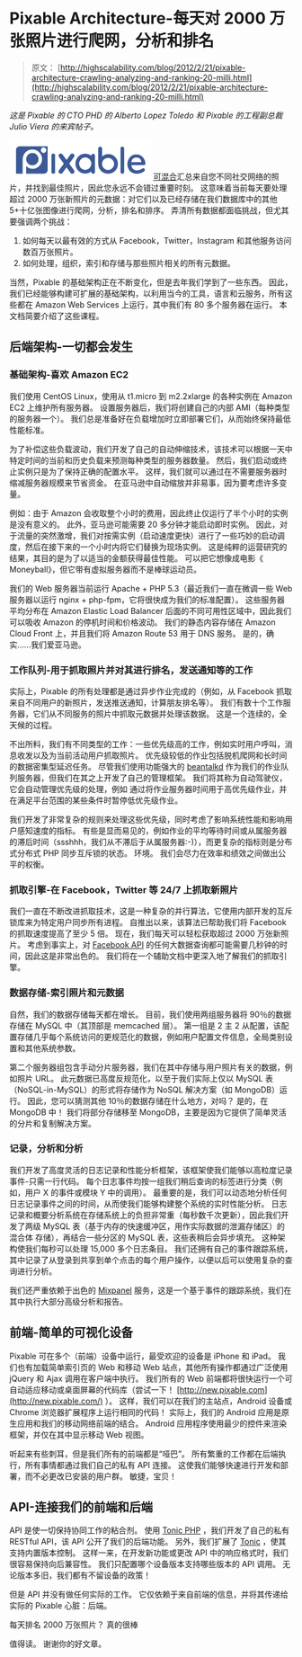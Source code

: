 # Pixable Architecture-每天对 2000 万张照片进行爬网，分析和排名

> 原文： [http://highscalability.com/blog/2012/2/21/pixable-architecture-crawling-analyzing-and-ranking-20-milli.html](http://highscalability.com/blog/2012/2/21/pixable-architecture-crawling-analyzing-and-ranking-20-milli.html)

*这是 Pixable 的 CTO PHD 的 Alberto Lopez Toledo 和 Pixable 的工程副总裁 Julio Viera 的来宾帖子。*

![](img/c757a58e9a5343904e20bc929f9dc75a.png) [可混合](http://new.pixable.com/)汇总来自您不同社交网络的照片，并找到最佳照片，因此您永远不会错过重要时刻。 这意味着当前每天要处理超过 2000 万张新照片的元数据：对它们以及已经存储在我们数据库中的其他 5+十亿张图像进行爬网，分析，排名和排序。 弄清所有数据都面临挑战，但尤其要强调两个挑战：

1.  如何每天以最有效的方式从 Facebook，Twitter，Instagram 和其他服务访问数百万张照片。
2.  如何处理，组织，索引和存储与那些照片相关的所有元数据。

当然，Pixable 的基础架构正在不断变化，但是去年我们学到了一些东西。 因此，我们已经能够构建可扩展的基础架构，以利用当今的工具，语言和云服务，所有这些都在 Amazon Web Services 上运行，其中我们有 80 多个服务器在运行。 本文档简要介绍了这些课程。

## 后端架构-一切都会发生

### 基础架构-喜欢 Amazon EC2

我们使用 CentOS Linux，使用从 t1.micro 到 m2.2xlarge 的各种实例在 Amazon EC2 上维护所有服务器。 设置服务器后，我们将创建自己的内部 AMI（每种类型的服务器一个）。 我们总是准备好在负载增加时立即部署它们，从而始终保持最低性能标准。

为了补偿这些负载波动，我们开发了自己的自动伸缩技术，该技术可以根据一天中特定时间的当前和历史负载来预测每种类型的服务器数量。 然后，我们启动或终止实例只是为了保持正确的配置水平。 这样，我们就可以通过在不需要服务器时缩减服务器规模来节省资金。 在亚马逊中自动缩放并非易事，因为要考虑许多变量。

例如：由于 Amazon 会收取整个小时的费用，因此终止仅运行了半个小时的实例是没有意义的。 此外，亚马逊可能需要 20 多分钟才能启动即时实例。 因此，对于流量的突然激增，我们对按需实例（启动速度更快）进行了一些巧妙的启动调度，然后在接下来的一个小时内将它们替换为现场实例。 这是纯粹的运营研究的结果，其目的是为了以适当的金额获得最佳性能。 可以把它想像成电影《 Moneyball》，但它带有虚拟服务器而不是棒球运动员。

我们的 Web 服务器当前运行 Apache + PHP 5.3（最近我们一直在微调一些 Web 服务器以运行 nginx + php-fpm，它将很快成为我们的标准配置）。 这些服务器平均分布在 Amazon Elastic Load Balancer 后面的不同可用性区域中，因此我们可以吸收 Amazon 的停机时间和价格波动。 我们的静态内容存储在 Amazon Cloud Front 上，并且我们将 Amazon Route 53 用于 DNS 服务。 是的，确实……我们爱亚马逊。

### 工作队列-用于抓取照片并对其进行排名，发送通知等的工作

实际上，Pixable 的所有处理都是通过异步作业完成的（例如，从 Facebook 抓取来自不同用户的新照片，发送推送通知，计算朋友排名等）。 我们有数十个工作服务器，它们从不同服务的照片中抓取元数据并处理该数据。 这是一个连续的，全天候的过程。

不出所料，我们有不同类型的工作：一些优先级高的工作，例如实时用户呼叫，消息收发以及为当前活动用户抓取照片。 优先级较低的作业包括脱机爬网和长时间的数据密集型延迟任务。 尽管我们使用功能强大的 [beantalkd](http://kr.github.com/beanstalkd/) 作为我们的作业队列服务器，但我们在其之上开发了自己的管理框架。 我们将其称为自动驾驶仪，它会自动管理优先级的处理，例如 通过将作业服务器时间用于高优先级作业，并在满足平台范围的某些条件时暂停低优先级作业。

我们开发了非常复杂的规则来处理这些优先级，同时考虑了影响系统性能和影响用户感知速度的指标。 有些是显而易见的，例如作业的平均等待时间或从属服务器的滞后时间（ssshhh，我们从不滞后于从属服务器:-)），而更复杂的指标则是分布式分布式 PHP 同步互斥锁的状态。 环境。 我们会尽力在效率和绩效之间做出公平的权衡。

### 抓取引擎-在 Facebook，Twitter 等 24/7 上抓取新照片

我们一直在不断改进抓取技术，这是一种复杂的并行算法，它使用内部开发的互斥锁库来为特定用户同步所有进程。 自推出以来，该算法已帮助我们将 Facebook 的抓取速度提高了至少 5 倍。 现在，我们每天可以轻松获取超过 2000 万张新照片。 考虑到事实上，对 [Facebook API](http://developers.facebook.com/) 的任何大数据查询都可能需要几秒钟的时间，因此这是非常出色的。 我们将在一个辅助文档中更深入地了解我们的抓取引擎。

### 数据存储-索引照片和元数据

自然，我们的数据存储每天都在增长。 目前，我们使用两组服务器将 90％的数据存储在 MySQL 中（其顶部是 memcached 层）。 第一组是 2 主 2 从配置，该配置存储几乎每个系统访问的更规范化的数据，例如用户配置文件信息，全局类别设置和其他系统参数。

第二个服务器组包含手动分片服务器，我们在其中存储与用户照片有关的数据，例如照片 URL。 此元数据已高度反规范化，以至于我们实际上仅以 MySQL 表（NoSQL-in-MySQL）的形式将存储作为 NoSQL 解决方案（如 MongoDB）运行。 因此，您可以猜测其他 10％的数据存储在什么地方，对吗？ 是的，在 MongoDB 中！ 我们将部分存储移至 MongoDB，主要是因为它提供了简单灵活的分片和复制解决方案。

### 记录，分析和分析

我们开发了高度灵活的日志记录和性能分析框架，该框架使我们能够以高粒度记录事件-只需一行代码。 每个日志事件均按一组我们稍后查询的标签进行分类（例如，用户 X 的事件或模块 Y 中的调用）。 最重要的是，我们可以动态地分析任何日志记录事件之间的时间，从而使我们能够构建整个系统的实时性能分析。 日志记录和概要分析系统在存储系统上的负担非常重（每秒数千次更新），因此我们开发了两级 MySQL 表（基于内存的快速缓冲区，用作实际数据的泄漏存储区）的混合体 存储），再结合一些分区的 MySQL 表，这些表稍后会异步填充。 这种架构使我们每秒可以处理 15,000 多个日志条目。 我们还拥有自己的事件跟踪系统，其中记录了从登录到共享到单个点击的每个用户操作，以便以后可以使用复杂的查询进行分析。

我们还严重依赖于出色的 [Mixpanel](http://www.mixpanel.com/) 服务，这是一个基于事件的跟踪系统，我们在其中执行大部分高级分析和报告。

## 前端-简单的可视化设备

Pixable 可在多个（前端）设备中运行，最受欢迎的设备是 iPhone 和 iPad。 我们也有加载简单索引页的 Web 和移动 Web 站点，其他所有操作都通过广泛使用 jQuery 和 Ajax 调用在客户端中执行。 我们所有的 Web 前端都将很快运行一个可自动适应移动或桌面屏幕的代码库（尝试一下！ [http://new.pixable.com](http://new.pixable.com/) ）。 这样，我们可以在我们的主站点，Android 设备或 Chrome 浏览器扩展程序上运行相同的代码！ 实际上，我们的 Android 应用是原生应用和我们的移动网络前端的结合。 Android 应用程序使用最少的控件来渲染框架，并仅在其中显示移动 Web 视图。

听起来有些刺耳，但是我们所有的前端都是“哑巴”。 所有繁重的工作都在后端执行，所有事情都通过我们自己的私有 API 连接。 这使我们能够快速进行开发和部署，而不必更改已安装的用户群。 敏捷，宝贝！

## API-连接我们的前端和后端

API 是使一切保持协同工作的粘合剂。 使用 [Tonic PHP](http://peej.github.com/tonic/) ，我们开发了自己的私有 RESTful API，该 API 公开了我们的后端功能。 另外，我们扩展了 [Tonic](http://peej.github.com/tonic/) ，使其支持内置版本控制。 这样一来，在开发新功能或更改 API 中的响应格式时，我们很容易保持向后兼容性。 我们只配置哪个设备版本支持哪些版本的 API 调用。 无论版本多旧，我们都有不留设备的政策！

但是 API 并没有做任何实际的工作。 它仅依赖于来自前端的信息，并将其传递给实际的 Pixable 心脏：后端。

每天排名 2000 万张照片？ 真的很棒

值得读。 谢谢你的好文章。